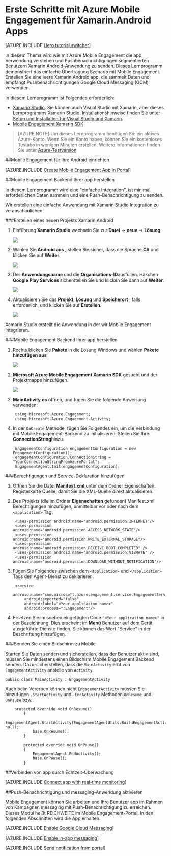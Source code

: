 <properties
    pageTitle="Erste Schritte mit Azure Mobile Engagement für Xamarin.Android"
    description="Informationen Sie zum Azure Mobile Engagement für Xamarin.Android Apps mit Analysen und Pushbenachrichtigungen verwenden."
    services="mobile-engagement"
    documentationCenter="xamarin"
    authors="piyushjo"
    manager="erikre"
    editor="" />

<tags
    ms.service="mobile-engagement"
    ms.workload="mobile"
    ms.tgt_pltfrm="mobile-xamarin-android"
    ms.devlang="dotnet"
    ms.topic="hero-article"
    ms.date="06/16/2016"
    ms.author="piyushjo" />

# <a name="get-started-with-azure-mobile-engagement-for-xamarinandroid-apps"></a>Erste Schritte mit Azure Mobile Engagement für Xamarin.Android Apps

[AZURE.INCLUDE [Hero tutorial switcher](../../includes/mobile-engagement-hero-tutorial-switcher.md)]

In diesem Thema wird wie mit Azure Mobile Engagement die app Verwendung verstehen und Pushbenachrichtigungen segmentierten Benutzern Xamarin.Android-Anwendung zu senden.
Dieses Lernprogramm demonstriert das einfache Übertragung Szenario mit Mobile Engagement. Erstellen Sie eine leere Xamarin.Android app, die sammelt Daten und empfängt Pushbenachrichtigungen Google Cloud Messaging (GCM) verwenden.

In diesem Lernprogramm ist Folgendes erforderlich:

+ [Xamarin Studio](http://xamarin.com/studio). Sie können auch Visual Studio mit Xamarin, aber dieses Lernprogramms Xamarin Studio. Installationshinweise finden Sie unter [Setup und Installation für Visual Studio und Xamarin](https://msdn.microsoft.com/library/mt613162.aspx).
+ [Mobile Engagement Xamarin SDK](https://www.nuget.org/packages/Microsoft.Azure.Engagement.Xamarin/)

> [AZURE.NOTE] Um dieses Lernprogramm benötigen Sie ein aktives Azure-Konto. Wenn Sie ein Konto haben, können Sie ein kostenloses Testabo in wenigen Minuten erstellen. Weitere Informationen finden Sie unter [Azure-Testversion](https://azure.microsoft.com/pricing/free-trial/?WT.mc_id=A0E0E5C02&amp;returnurl=http%3A%2F%2Fazure.microsoft.com%2Fen-us%2Fdocumentation%2Farticles%2Fmobile-engagement-xamarin-android-get-started).

##<a id="setup-azme"></a>Mobile Engagement für Ihre Android einrichten

[AZURE.INCLUDE [Create Mobile Engagement App in Portal](../../includes/mobile-engagement-create-app-in-portal-new.md)]

##<a id="connecting-app"></a>Mobile Engagement Backend Ihrer app herstellen

In diesem Lernprogramm wird eine "einfache Integration", ist minimal erforderlichen Daten sammeln und eine Push-Benachrichtigung zu senden. 

Wir erstellen eine einfache Anwendung mit Xamarin Studio Integration zu veranschaulichen.

###<a name="create-a-new-xamarinandroid-project"></a>Erstellen eines neuen Projekts Xamarin.Android

1. Einführung **Xamarin Studio** wechseln Sie zur **Datei** -> **neue** -> **Lösung** 

    ![][1]

2. Wählen Sie **Android aus** , stellen Sie sicher, dass die Sprache **C#** und klicken Sie auf **Weiter**.

    ![][2]

3. Der **Anwendungsname** und die **Organisations-ID**ausfüllen. Häkchen **Google Play Services** sicherstellen Sie und klicken Sie dann auf **Weiter**. 

    ![][3]
    
4. Aktualisieren Sie das **Projekt**, **Lösung** und **Speicherort** , falls erforderlich, und klicken Sie auf **Erstellen**.

    ![][4]
 
Xamarin Studio erstellt die Anwendung in der wir Mobile Engagement integrieren. 

###<a name="connect-your-app-to-mobile-engagement-backend"></a>Mobile Engagement Backend Ihrer app herstellen

1. Rechts klicken Sie **Pakete** in die Lösung Windows und wählen **Pakete hinzufügen aus**

    ![][5]

2. **Microsoft Azure Mobile Engagement Xamarin SDK** gesucht und der Projektmappe hinzufügen.  

    ![][6]
   
3. **MainActivity.cs** öffnen, und fügen Sie die folgende Anweisung verwenden:

        using Microsoft.Azure.Engagement;
        using Microsoft.Azure.Engagement.Activity;

4. In der `OnCreate` Methode, fügen Sie Folgendes ein, um die Verbindung mit Mobile Engagement-Backend zu initialisieren. Stellen Sie Ihre **ConnectionString**hinzu. 

        EngagementConfiguration engagementConfiguration = new EngagementConfiguration();
        engagementConfiguration.ConnectionString = "YourConnectionStringFromAzurePortal";
        EngagementAgent.Init(engagementConfiguration);

###<a name="add-permissions-and-a-service-declaration"></a>Berechtigungen und Service-Deklaration hinzufügen

1. Öffnen Sie die Datei **Manifest.xml** unter dem Ordner Eigenschaften. Registerkarte Quelle, damit Sie die XML-Quelle direkt aktualisieren.
 
2. Des Projekts (die im Ordner **Eigenschaften** gefunden) Manifest.xml Berechtigungen hinzufügen, unmittelbar vor oder nach dem `<application>` Tag:

        <uses-permission android:name="android.permission.INTERNET"/>
        <uses-permission android:name="android.permission.ACCESS_NETWORK_STATE"/>
        <uses-permission android:name="android.permission.WRITE_EXTERNAL_STORAGE"/>
        <uses-permission android:name="android.permission.RECEIVE_BOOT_COMPLETED" />
        <uses-permission android:name="android.permission.VIBRATE" />
        <uses-permission android:name="android.permission.DOWNLOAD_WITHOUT_NOTIFICATION"/>

3. Fügen Sie Folgendes zwischen dem `<application>` und `</application>` Tags den Agent-Dienst zu deklarieren:

        <service
            android:name="com.microsoft.azure.engagement.service.EngagementService"
            android:exported="false"
            android:label="<Your application name>"
            android:process=":Engagement"/>

4. Ersetzen Sie im soeben eingefügten Code `"<Your application name>"` in der Bezeichnung. Dies erscheint im **Menü** Benutzer auf dem Gerät ausgeführte Dienste finden. Sie können das Wort "Service" in der Beschriftung hinzufügen.

###<a name="send-a-screen-to-mobile-engagement"></a>Senden Sie einen Bildschirm zu Mobile

Starten Sie Daten senden und sicherstellen, dass der Benutzer aktiv sind, müssen Sie mindestens einen Bildschirm Mobile Engagement Backend senden. Dazu-sicherstellen, dass die `MainActivity` erbt von `EngagementActivity` anstelle von `Activity`.

    public class MainActivity : EngagementActivity
    
Auch beim Vererben können nicht `EngagementActivity` müssen Sie hinzufügen `.StartActivity` und `.EndActivity` Methoden `OnResume` und `OnPause` bzw..  

        protected override void OnResume()
            {
                EngagementAgent.StartActivity(EngagementAgentUtils.BuildEngagementActivityName(Java.Lang.Class.FromType(this.GetType())), null);
                base.OnResume();             
            }
    
            protected override void OnPause()
            {
                EngagementAgent.EndActivity();
                base.OnPause();            
            }

##<a id="monitor"></a>Verbinden von app durch Echtzeit-Überwachung

[AZURE.INCLUDE [Connect app with real-time monitoring](../../includes/mobile-engagement-connect-app-with-monitor.md)]

##<a id="integrate-push"></a>Push-Benachrichtigung und messaging-Anwendung aktivieren

Mobile Engagement können Sie arbeiten und Ihre Benutzer app im Rahmen von Kampagnen messaging mit Push-Benachrichtigung zu erreichen. Dieses Modul heißt REICHWEITE im Mobile Engagement-Portal.
In den folgenden Abschnitten wird die App erhalten.

[AZURE.INCLUDE [Enable Google Cloud Messaging](../../includes/mobile-engagement-enable-google-cloud-messaging.md)]

[AZURE.INCLUDE [Enable in-app messaging](../../includes/mobile-engagement-android-send-push.md)]

[AZURE.INCLUDE [Send notification from portal](../../includes/mobile-engagement-android-send-push-from-portal.md)]

<!-- Images -->
[1]: ./media/mobile-engagement-xamarin-android-get-started/1.png
[2]: ./media/mobile-engagement-xamarin-android-get-started/2.png
[3]: ./media/mobile-engagement-xamarin-android-get-started/3.png
[4]: ./media/mobile-engagement-xamarin-android-get-started/4.png
[5]: ./media/mobile-engagement-xamarin-android-get-started/5.png
[6]: ./media/mobile-engagement-xamarin-android-get-started/6.png
